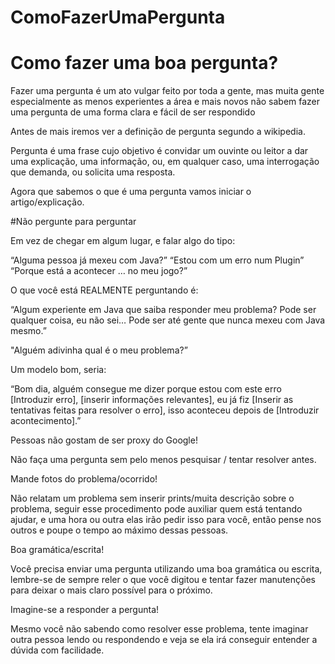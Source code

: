 # ComoFazerUmaPergunta
<h1>Como fazer uma boa pergunta?</h1>


Fazer uma pergunta é um ato vulgar feito por toda a gente, mas muita gente especialmente as menos experientes a área e mais novos não sabem fazer uma pergunta de uma forma clara e fácil de ser respondido

Antes de mais iremos ver a definição de pergunta segundo a wikipedia.

Pergunta é uma frase cujo objetivo é convidar um ouvinte ou leitor a dar uma explicação, uma informação, ou, em qualquer caso, uma interrogação que demanda, ou solicita uma resposta. 

Agora que sabemos o que é uma pergunta vamos iniciar o artigo/explicação.

#Não pergunte para perguntar


Em vez de chegar em algum lugar, e falar algo do tipo:


“Alguma pessoa já mexeu com Java?”
“Estou com um erro num Plugin”
“Porque está a acontecer … no meu jogo?”

O que você está REALMENTE perguntando é:

“Algum experiente em Java que saiba responder meu problema? Pode ser qualquer coisa, eu não sei… Pode ser até gente que nunca mexeu com Java mesmo.”

"Alguém adivinha qual é o meu problema?”


Um modelo bom, seria: 

“Bom dia, alguém consegue me dizer porque estou com este erro [Introduzir erro], [inserir informações relevantes], eu já fiz [Inserir as tentativas feitas para resolver o erro], isso aconteceu depois de [Introduzir acontecimento].”















Pessoas não gostam de ser proxy do Google!



Não faça uma pergunta sem pelo menos pesquisar / tentar resolver antes.


























Mande fotos do problema/ocorrido!


Não relatam um problema sem inserir prints/muita descrição sobre o problema, seguir esse procedimento pode auxiliar quem está tentando ajudar, e uma hora ou outra elas irão pedir isso para você, então pense nos outros e poupe o tempo ao máximo dessas pessoas.








































Boa gramática/escrita!


Você precisa enviar uma pergunta utilizando uma boa gramática ou escrita, lembre-se de sempre reler o que você digitou e tentar fazer manutenções para deixar o mais claro possível para o próximo.


























Imagine-se a responder a pergunta!

Mesmo você não sabendo como resolver esse problema, tente imaginar outra pessoa lendo ou respondendo e veja se ela irá conseguir entender a dúvida com facilidade.
